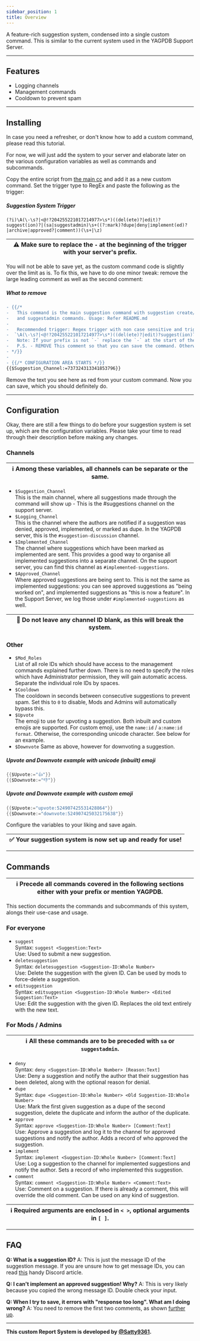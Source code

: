 ```yaml
---
sidebar_position: 1
title: Overview
---
```


A feature-rich suggestion system, condensed into a single custom command.
This is similar to the current system used in the YAGPDB Support Server.

---

## Features

- Logging channels
- Management commands
- Cooldown to prevent spam

---

## Installing

In case you need a refresher, or don't know how to add a custom command, please read this tutorial.

For now, we will just add the system to your server and elaborate later on the various configuration variables as well as commands and subcommands.

Copy the entire script from [the main cc](main-cc) and add it as a new custom command. Set the trigger type to RegEx and paste the following as the trigger:

##### Suggestion System Trigger

```
(?i)\A(\-\s?|<@!?204255221017214977>\s*)((del(ete)?|edit)?suggest(ion)?|(sa|suggestadmin)\s+((?:mark)?dupe|deny|implement(ed)?|archive|approved?|comment))(\s+|\z)
```

| ⚠ Make sure to replace the `-` at the beginning of the trigger with your server's prefix. |
| ----------------------------------------------------------------------------------------- |

You will not be able to save yet, as the custom command code is slightly over the limit as is. To fix this, we have to do one minor tweak: remove the large leading comment as well as the second comment:

##### What to remove

```diff
- {{/*
- 	This command is the main suggestion command with suggestion create/edit/delete
-   and suggestadmin commands. Usage: Refer README.md
-
-	Recommended trigger: Regex trigger with non case sensitive and trigger
-  `\A(\-\s?|<@!?204255221017214977>\s*)((del(ete)?|edit)?suggest(ion)?|(sa|suggestadmin)\s+((?:mark)?dupe|deny|implement(ed)?|archive|approved?|comment))(\s+|\z)`
-   Note: If your prefix is not `-` replace the `-` at the start of the trigger with your prefix.
-	P.S. - REMOVE This comment so that you can save the command. Otherwise youll get an error!
- */}}
-
- {{/* CONFIGURATION AREA STARTS */}}
{{$Suggestion_Channel:=737324313341853796}}
```

Remove the text you see here as red from your custom command. Now you can save, which you should definitely do.

---

## Configuration

Okay, there are still a few things to do before your suggestion system is set up, which are the configuration variables. Please take your time to read through their description before making any changes.

### Channels

| ℹ Among these variables, all channels can be separate or the same. |
| ------------------------------------------------------------------ |

- `$Suggestion_Channel`  
  This is the main channel, where all suggestions made through the command will show up - This is the #suggestions channel on the support server.
- `$Logging_Channel`  
  This is the channel where the authors are notified if a suggestion was denied, approved, implemented, or marked as dupe. In the YAGPDB server, this is the `#suggestion-discussion` channel.
- `$Implemented_Channel`  
  The channel where suggestions which have been marked as implemented are sent. This provides a good way to organise all implemented suggestions into a separate channel. On the support server, you can find this channel as `#implemented-suggestions`.
- `$Approved_Channel`  
  Where approved suggestions are being sent to. This is not the same as implemented suggestions: you can see approved suggestions as "being worked on", and implemented suggestions as "this is now a feature". In the Support Server, we log those under `#implemented-suggestions` as well.

| 🛑 Do not leave any channel ID blank, as this will break the system. |
| -------------------------------------------------------------------- |

### Other

- `$Mod_Roles`  
  List of all role IDs which should have access to the management commands explained further down. There is no need to specify the roles which have Administrator permission, they will gain automatic access. Separate the individual role IDs by spaces.
- `$Cooldown`  
  The cooldown in seconds between consecutive suggestions to prevent spam. Set this to `0` to disable, Mods and Admins will automatically bypass this.
- `$Upvote`  
  The emoji to use for upvoting a suggestion. Both inbuilt and custom emojis are supported. For custom emoji, use the `name:id` / `a:name:id format`. Otherwise, the corresponding unicode character. See below for an example.
- `$Downvote`
  Same as above, however for downvoting a suggestion.

##### Upvote and Downvote example with unicode (inbuilt) emoji

```go
{{$Upvote:="👍"}}
{{$Downvote:="👎"}}
```

##### Upvote and Downvote example with custom emoji

```go
{{$Upvote:="upvote:524907425531428864"}}
{{$Downvote:="downvote:524907425032175638"}}
```

Configure the variables to your liking and save again.

| ✅ Your suggestion system is now set up and ready for use! |
| ---------------------------------------------------------- |

---

## Commands

| ℹ Precede all commands covered in the following sections either with your prefix or mention YAGPDB. |
| --------------------------------------------------------------------------------------------------- |

This section documents the commands and subcommands of this system, alongs their use-case and usage.

### For everyone

- `suggest`  
  Syntax: `suggest <Suggestion:Text>`  
  Use: Used to submit a new suggestion.
- `deletesuggestion`  
  Syntax: `deletesuggestion <Suggestion-ID:Whole Number>`  
  Use: Delete the suggestion with the given ID. Can be used by mods to force-delete a suggestion.
- `editsuggestion`  
  Syntax: `editsuggestion <Suggestion-ID:Whole Number> <Edited Suggestion:Text>`  
  Use: Edit the suggestion with the given ID. Replaces the old text entirely with the new text.

### For Mods / Admins

| ℹ All these commands are to be preceded with `sa` or `suggestadmin`. |
| -------------------------------------------------------------------- |

- `deny`  
  Syntax: `deny <Suggestion-ID:Whole Number> [Reason:Text]`  
  Use: Deny a suggestion and notify the author that their suggestion has been deleted, along with the optional reason for denial.
- `dupe`  
  Syntax: `dupe <Suggestion-ID:Whole Number> <Old Suggestion-ID:Whole Number>`  
  Use: Mark the first given suggestion as a dupe of the second suggestion, delete the duplicate and inform the author of the duplicate.
- `approve`  
  Syntax: `approve <Suggestion-ID:Whole Number> [Comment:Text]`  
  Use: Approve a suggestion and log it to the channel for approved suggestions and notify the author. Adds a record of who approved the suggestion.
- `implement`  
  Syntax: `implement <Suggestion-ID:Whole Number> [Comment:Text]`  
  Use: Log a suggestion to the channel for implemented suggestions and notify the author. Sets a record of who implemented this suggestion.
- `comment`  
  Syntax: `comment <Suggestion-ID:Whole Number> <Comment:Text>`  
  Use: Comment on a suggestion. If there is already a comment, this will override the old comment. Can be used on any kind of suggestion.

| ℹ Required arguments are enclosed in `< >`, optional arguments in `[ ]`. |
| ------------------------------------------------------------------------ |

---

## FAQ

**Q: What is a suggestion ID?**
A: This is just the message ID of the suggestion message. If you are unsure how to get message IDs, you can read [this](https://support.discord.com/hc/en-us/articles/206346498) handy Discord article.

**Q: I can't implement an approved suggestion! Why?**
A: This is very likely because you copied the wrong message ID. Double check your input.

**Q: When I try to save, it errors with "response too long". What am I doing wrong?**
A: You need to remove the first two comments, as shown [further up](#what-to-remove).

---

**This custom Report System is developed by [@Satty9361](https://github.com/Satty9361).**
